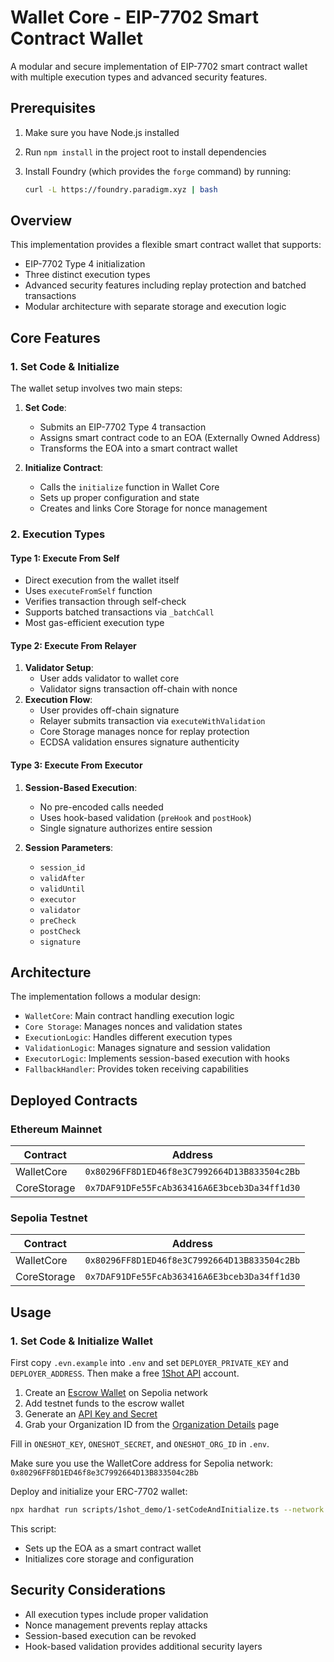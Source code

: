 # Wallet Core - EIP-7702 Smart Contract Wallet

A modular and secure implementation of EIP-7702 smart contract wallet with multiple execution types and advanced security features.

## Prerequisites

1. Make sure you have Node.js installed
2. Run `npm install` in the project root to install dependencies
3. Install Foundry (which provides the `forge` command) by running:

   ```bash
   curl -L https://foundry.paradigm.xyz | bash
   ```

## Overview

This implementation provides a flexible smart contract wallet that supports:

- EIP-7702 Type 4 initialization
- Three distinct execution types
- Advanced security features including replay protection and batched transactions
- Modular architecture with separate storage and execution logic

## Core Features

### 1. Set Code & Initialize

The wallet setup involves two main steps:

1. **Set Code**:

   - Submits an EIP-7702 Type 4 transaction
   - Assigns smart contract code to an EOA (Externally Owned Address)
   - Transforms the EOA into a smart contract wallet

2. **Initialize Contract**:
   - Calls the `initialize` function in Wallet Core
   - Sets up proper configuration and state
   - Creates and links Core Storage for nonce management

### 2. Execution Types

#### Type 1: Execute From Self

- Direct execution from the wallet itself
- Uses `executeFromSelf` function
- Verifies transaction through self-check
- Supports batched transactions via `_batchCall`
- Most gas-efficient execution type

#### Type 2: Execute From Relayer

1. **Validator Setup**:
   - User adds validator to wallet core
   - Validator signs transaction off-chain with nonce
2. **Execution Flow**:
   - User provides off-chain signature
   - Relayer submits transaction via `executeWithValidation`
   - Core Storage manages nonce for replay protection
   - ECDSA validation ensures signature authenticity

#### Type 3: Execute From Executor

1. **Session-Based Execution**:

   - No pre-encoded calls needed
   - Uses hook-based validation (`preHook` and `postHook`)
   - Single signature authorizes entire session

2. **Session Parameters**:
   - `session_id`
   - `validAfter`
   - `validUntil`
   - `executor`
   - `validator`
   - `preCheck`
   - `postCheck`
   - `signature`

## Architecture

The implementation follows a modular design:

- `WalletCore`: Main contract handling execution logic
- `Core Storage`: Manages nonces and validation states
- `ExecutionLogic`: Handles different execution types
- `ValidationLogic`: Manages signature and session validation
- `ExecutorLogic`: Implements session-based execution with hooks
- `FallbackHandler`: Provides token receiving capabilities

## Deployed Contracts

### Ethereum Mainnet

| Contract    | Address                                      |
| ----------- | -------------------------------------------- |
| WalletCore  | `0x80296FF8D1ED46f8e3C7992664D13B833504c2Bb` |
| CoreStorage | `0x7DAF91DFe55FcAb363416A6E3bceb3Da34ff1d30` |

### Sepolia Testnet

| Contract    | Address                                      |
| ----------- | -------------------------------------------- |
| WalletCore  | `0x80296FF8D1ED46f8e3C7992664D13B833504c2Bb` |
| CoreStorage | `0x7DAF91DFe55FcAb363416A6E3bceb3Da34ff1d30` |

## Usage

### 1. Set Code & Initialize Wallet

First copy `.evn.example` into `.env` and set `DEPLOYER_PRIVATE_KEY` and `DEPLOYER_ADDRESS`. Then make a free [1Shot API](https://1shotapi.com) account.
1. Create an [Escrow Wallet](https://app.1shotapi.com/escrow-wallets) on Sepolia network
2. Add testnet funds to the escrow wallet
3. Generate an [API Key and Secret](https://app.1shotapi.com/api-keys)
4. Grab your Organization ID from the [Organization Details](https://app.1shotapi.com/organizations) page

Fill in `ONESHOT_KEY`, `ONESHOT_SECRET`, and `ONESHOT_ORG_ID` in `.env`.

Make sure you use the WalletCore address for Sepolia network: `0x80296FF8D1ED46f8e3C7992664D13B833504c2Bb`

Deploy and initialize your ERC-7702 wallet:

```bash
npx hardhat run scripts/1shot_demo/1-setCodeAndInitialize.ts --network sepolia
```

This script:

- Sets up the EOA as a smart contract wallet
- Initializes core storage and configuration

## Security Considerations

- All execution types include proper validation
- Nonce management prevents replay attacks
- Session-based execution can be revoked
- Hook-based validation provides additional security layers
